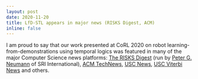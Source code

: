 ```yaml
---
layout: post
date: 2020-11-20
title: LfD-STL appears in major news (RISKS Digest, ACM)
inline: false
---
```


I am proud to say that our work presented at CoRL 2020 on robot learning-from-demonstrations using temporal logics was featured in many of the major Computer Science news platforms: [The RISKS Digest](http://catless.ncl.ac.uk/Risks/32.39#subj10) (run by [Peter G. Neumann](http://www.csl.sri.com/users/neumann/) of SRI International), [ACM TechNews](https://technews.acm.org/archives.cfm?fo=2020-11-nov/nov-25-2020.html), [USC News](https://viterbischool.usc.edu/news/2020/11/showing-robots-how-to-drive-a-carin-just-a-few-easy-lessons/), [USC Viterbi News](https://viterbischool.usc.edu/news/2020/12/conference-on-robotic-learning-teaching-robots-to-cook-navigate-and-learn-from-mistakes/) and others.